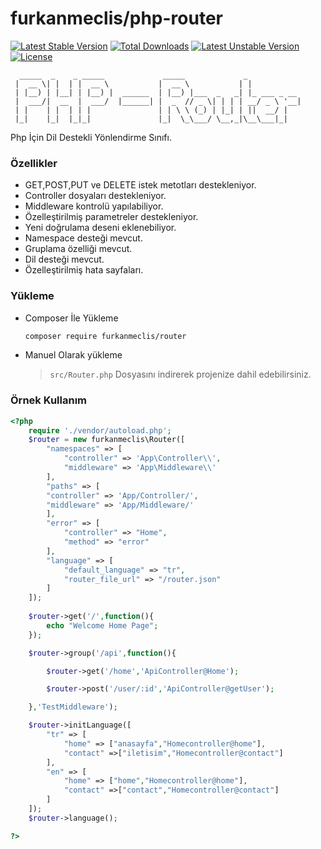# furkanmeclis/php-router
[![Latest Stable Version](http://poser.pugx.org/furkanmeclis/router/v)](https://packagist.org/packages/furkanmeclis/router) [![Total Downloads](http://poser.pugx.org/furkanmeclis/router/downloads)](https://packagist.org/packages/furkanmeclis/router) [![Latest Unstable Version](http://poser.pugx.org/furkanmeclis/router/v/unstable)](https://packagist.org/packages/furkanmeclis/router) [![License](http://poser.pugx.org/furkanmeclis/router/license)](https://packagist.org/packages/furkanmeclis/router)
```
  _____  _    _ _____             _____             _            
 |  __ \| |  | |  __ \           |  __ \           | |           
 | |__) | |__| | |__) |  ______  | |__) |___  _   _| |_ ___ _ __
 |  ___/|  __  |  ___/  |______| |  _  // _ \| | | | __/ _ \ '__|
 | |    | |  | | |               | | \ \ (_) | |_| | ||  __/ |   
 |_|    |_|  |_|_|               |_|  \_\___/ \__,_|\__\___|_|   

```
Php İçin Dil Destekli Yönlendirme Sınıfı.

### Özellikler
- GET,POST,PUT ve DELETE istek metotları destekleniyor.
- Controller dosyaları destekleniyor.
- Middleware kontrolü yapılabiliyor.
- Özelleştirilmiş parametreler destekleniyor.
- Yeni doğrulama deseni eklenebiliyor.
- Namespace desteği mevcut.
- Gruplama özelliği mevcut.
- Dil desteği mevcut.
- Özelleştirilmiş hata sayfaları.

### Yükleme
- Composer İle Yükleme

    ```bash
    composer require furkanmeclis/router
    ```
- Manuel Olarak yükleme

    > `src/Router.php` Dosyasını indirerek projenize dahil edebilirsiniz.

### Örnek Kullanım
```php
<?php
    require './vendor/autoload.php';
    $router = new furkanmeclis\Router([
        "namespaces" => [
            "controller" => 'App\Controller\\',
            "middleware" => 'App\Middleware\\'
        ],
        "paths" => [
        "controller" => 'App/Controller/',
        "middleware" => 'App/Middleware/'
        ],
        "error" => [
            "controller" => "Home",
            "method" => "error"
        ],
        "language" => [
            "default_language" => "tr",
            "router_file_url" => "/router.json"
        ]
    ]);
    
    $router->get('/',function(){
        echo "Welcome Home Page";
    });

    $router->group('/api',function(){

        $router->get('/home','ApiController@Home');

        $router->post('/user/:id','ApiController@getUser');

    },'TestMiddleware');

    $router->initLanguage([
        "tr" => [
            "home" => ["anasayfa","Homecontroller@home"],
            "contact" =>["iletisim","Homecontroller@contact"]
        ],
        "en" => [
            "home" => ["home","Homecontroller@home"],
            "contact" =>["contact","Homecontroller@contact"]
        ]
    ]);
    $router->language();

?>
```